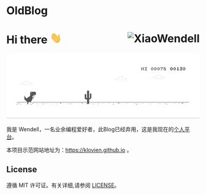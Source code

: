 # OldBlog
# Hi there <img src="https://raw.githubusercontent.com/XiaoWendell/XiaoWendell/master/images/wave.gif" width="30px" height="30px" /> <img align="right" src="https://profile-counter.glitch.me/XiaoWendell/count.svg" alt="XiaoWendell" />

![dino](https://raw.githubusercontent.com/XiaoWendell/MyProject/master/images/GIF/dino.gif "dino")

我是 Wendell，一名业余编程爱好者，此Blog已经弃用，这是我现在的[个人平台](https://XiaoWendell.github.io/)。

本项目示范网站地址为：https://klovien.github.io 。

## License

遵循 MIT 许可证。有关详细,请参阅 [LICENSE](https://github.com/XiaoWendell/OldBlog/blob/master/LICENSE)。
